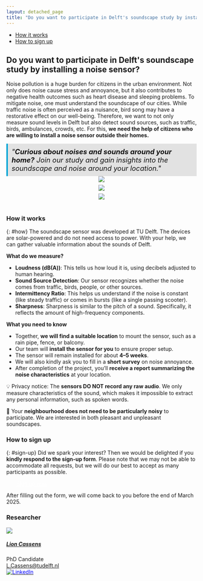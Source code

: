 ```yaml
---
layout: detached_page
title: "Do you want to participate in Delft's soundscape study by installing a noise sensor?"
---
```


<ul class="nav project-nav col-12 col-lg-auto me-lg-auto mb-2">
  <li><a href="#how" class="nav-link px-2">How it works</a></li>
  <li><a href="#sign-up" class="nav-link px-2">How to sign up</a></li>
</ul>

## Do you want to participate in Delft's soundscape study by installing a noise sensor?

Noise pollution is a huge burden for citizens in the urban environment. Not only does noise cause stress and annoyance, but it also contributes to negative health outcomes such as heart disease and sleeping problems. To mitigate noise, one must understand the soundscape of our cities. While traffic noise is often perceived as a nuisance, bird song may have a restorative effect on our well-being. Therefore, we want to not only measure sound levels in Delft but also detect sound sources, such as traffic, birds, ambulances, crowds, etc. For this, **we need the help of citizens who are willing to install a noise sensor outside their homes.**

<div class="alert" style="background-color: #93939342; color: #121212; font-size: 1.15rem; font-style: italic; border-left: 4px solid #00a6d6; padding: 10px; border-radius: 0;">
  <a href="#sign-up" style="text-decoration: none; color: inherit;">
    "<b>Curious about noises and sounds around your home?</b> Join our study and gain insights into the soundscape and noise around your location."
  </a>
</div>


<div class="row">
  <div class="col-sm-4" style='text-align: center; margin-bottom: 5pt;'>
    <img src="{{ 'delft-soundscape/images/sensor-terrace-1.webp' | relative_url }}" style="max-height: 330pt">
  </div>
  <div class="col-sm-4" style='text-align: center; margin-bottom: 5pt;'>
    <img src="{{ 'delft-soundscape/images/sensor-balcony.webp' | relative_url }}" style="max-height: 330pt">
  </div>
  <div class="col-sm-4" style='text-align: center;'>
    <img src="{{ 'delft-soundscape/images/sensor-mounting.webp' | relative_url }}" style="max-height: 330pt">
  </div>
</div>

<br>

### How it works
{: #how}
The soundscape sensor was developed at TU Delft. The devices are solar-powered and do not need access to power. With your help, we can gather valuable information about the sounds of Delft.

**What do we measure?**
 - **Loudness (dB(A))**: This tells us how loud it is, using decibels adjusted to human hearing.
 - **Sound Source Detection**: Our sensor recognizes whether the noise comes from traffic, birds, people, or other sources.
 - **Intermittency Ratio**: This helps us understand if the noise is constant (like steady traffic) or comes in bursts (like a single passing scooter).
 - **Sharpness**: Sharpness is similar to the pitch of a sound. Specifically, it reflects the amount of high-frequency components.

**What you need to know**
 - Together, **we will find a suitable location** to mount the sensor, such as a rain pipe, fence, or balcony.
 - Our team will **install the sensor for you** to ensure proper setup.
 - The sensor will remain installed for about **4–5 weeks**.
 - We will also kindly ask you to fill in a **short survey** on noise annoyance.
 - After completion of the project, you’ll **receive a report summarizing the noise characteristics** at your location.

💡 Privacy notice: The **sensors DO NOT record any raw audio**. We only measure characteristics of the sound, which makes it impossible to extract any personal information, such as spoken words.

📢 Your **neighbourhood does not need to be particularly noisy** to participate. We are interested in both pleasant and unpleasant soundscapes.

### How to sign up
{: #sign-up}
Did we spark your interest? Then we would be delighted if you **kindly respond to the sign-up form**.
Please note that we may not be able to accommodate all requests, but we will do our best to accept as many participants as possible.

<a class="btn btn-primary btn-lg" href="https://forms.office.com/e/efHNQxn6mz" role="button" style="color: white; border-radius: 0; padding-left: 20pt; padding-right: 20pt;" target="_blank">Sign up now</a>

After filling out the form, we will come back to you before the end of March 2025.

### Researcher

<div class="card contact-card" style="max-width: 360px;">
  <div class="row g-0">
    <div class="col-4">
      <a href="https://www.tudelft.nl/en/staff/l.cassens/">
        <img src="{{ 'assets/images/team/lion.webp' | relative_url }}" class="contact-avatar">
      </a>
    </div>
    <div class="col-8">
      <div class="card-body">
        <h5 class="card-title"><a href="https://www.tudelft.nl/en/staff/l.cassens/">Lion Cassens</a></h5>
        <p class="card-text">
          PhD Candidate<br>
          <a href="mailto:L.Cassens@tudelft.nl">L.Cassens@tudelft.nl</a><br>
          <a href="https://www.linkedin.com/in/lion-cassens/">
            <img style="color: blue" src="{{ 'assets/images/linkedin.svg' | relative_url }}"  alt="LinkedIn"/>
          </a>
        </p>
      </div>
    </div>
  </div>
</div>
